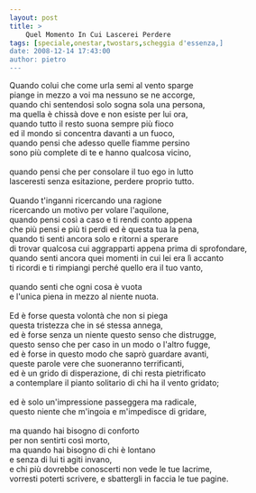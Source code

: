 ```yaml
---
layout: post
title: >
    Quel Momento In Cui Lascerei Perdere
tags: [speciale,onestar,twostars,scheggia d'essenza,]
date: 2008-12-14 17:43:00
author: pietro
---
```

Quando colui che come urla semi al vento sparge<br/>piange in mezzo a voi ma nessuno se ne accorge,<br/>quando chi sentendosi solo sogna sola una persona,<br/>ma quella è chissà dove e non esiste per lui ora,<br/>quando tutto il resto suona sempre più fioco<br/>ed il mondo si concentra davanti a un fuoco,<br/>quando pensi che adesso quelle fiamme persino<br/>sono più complete di te e hanno qualcosa vicino,<br/><br/>quando pensi che per consolare il tuo ego in lutto<br/>lasceresti senza esitazione, perdere proprio tutto.<br/><br/>Quando t'inganni ricercando una ragione<br/>ricercando un motivo per volare l'aquilone,<br/>quando pensi così a caso e ti rendi conto appena<br/>che più pensi e più ti perdi ed è questa tua la pena,<br/>quando ti senti ancora solo e ritorni a sperare<br/>di trovar qualcosa cui aggrapparti appena prima di sprofondare,<br/>quando senti ancora quei momenti in cui lei era lì accanto<br/>ti ricordi e ti rimpiangi perché quello era il tuo vanto,<br/><br/>quando senti che ogni cosa è vuota<br/>e l'unica piena in mezzo al niente nuota.<br/><br/>Ed è forse questa volontà che non si piega<br/>questa tristezza che in sé stessa annega,<br/>ed è forse senza un niente questo senso che distrugge,<br/>questo senso che per caso in un modo o l'altro fugge,<br/>ed è forse in questo modo che saprò guardare avanti,<br/>queste parole vere che suoneranno terrificanti,<br/>ed è un grido di disperazione, di chi resta pietrificato<br/>a contemplare il pianto solitario di chi ha il vento gridato;<br/><br/>ed è solo un'impressione passeggera ma radicale,<br/>questo niente che m'ingoia e m'impedisce di gridare,<br/><br/>ma quando hai bisogno di conforto<br/>per non sentirti così morto,<br/>ma quando hai bisogno di chi è lontano<br/>e senza di lui ti agiti invano,<br/>e chi più dovrebbe conoscerti non vede le tue lacrime,<br/>vorresti poterti scrivere, e sbattergli in faccia le tue pagine.
